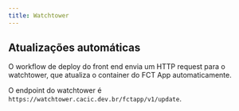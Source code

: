 ```yaml
---
title: Watchtower
---
```


## Atualizações automáticas

O workflow de deploy do front end envia um HTTP request para o watchtower, que atualiza o container do FCT App automaticamente.

O endpoint do watchtower é `https://watchtower.cacic.dev.br/fctapp/v1/update`.
